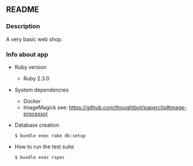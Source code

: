 ## README

### Description

A very basic web shop.

### Info about app

- Ruby version
    - Ruby 2.3.0

- System dependencies
    - Docker
    - ImageMagick see: https://github.com/thoughtbot/paperclip#image-processor

- Database creation
    ```shell
    $ bundle exec rake db:setup
    ```

- How to run the test suite
    ```shell
    $ bundle exec rspec
    ```
